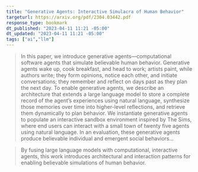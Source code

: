 ```yaml
---
title: "Generative Agents: Interactive Simulacra of Human Behavior"
targeturl: https://arxiv.org/pdf/2304.03442.pdf 
response_type: bookmark
dt_published: "2023-04-11 11:21 -05:00"
dt_updated: "2023-04-11 11:21 -05:00"
tags: ["ai","llm"]
---
```


> In this paper, we introduce generative agents—computational software agents that simulate believable human behavior. Generative agents wake up, cook breakfast, and head to work; artists paint, while authors write; they form opinions, notice each other, and initiate conversations; they remember and reflect on days past as they plan the next day. To enable generative agents, we describe an architecture that extends a large language model to store a complete record of the agent’s experiences using natural language, synthesize those memories over time into higher-level reflections, and retrieve them dynamically to plan behavior. We instantiate generative agents to populate an interactive sandbox environment inspired by The Sims, where end users can interact with a small town of twenty five agents using natural language. In an evaluation, these generative agents produce believable individual and emergent social behaviors...

> By fusing large language models with computational, interactive agents, this work introduces architectural and interaction patterns for enabling believable simulations of human behavior.